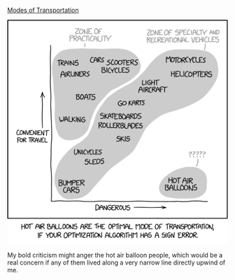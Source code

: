 [Modes of Transportation](https://xkcd.com/2940)

![Modes of Transportation](./random_comic.png)

My bold criticism might anger the hot air balloon people, which would be a real concern if any of them lived along a very narrow line directly upwind of me.

